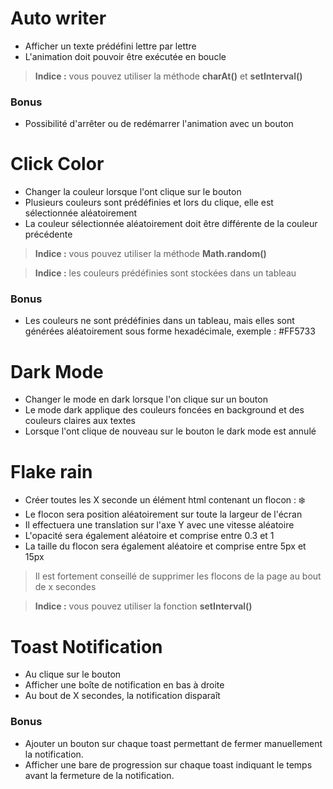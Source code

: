 # Auto writer

- Afficher un texte prédéfini lettre par lettre
- L'animation doit pouvoir être exécutée en boucle
> **Indice :** vous pouvez utiliser la méthode **charAt()** et **setInterval()**

### Bonus

- Possibilité d'arrêter ou de redémarrer l'animation avec un bouton

# Click Color

- Changer la couleur lorsque l'ont clique sur le bouton
- Plusieurs couleurs sont prédéfinies et lors du clique, elle est sélectionnée aléatoirement
- La couleur sélectionnée aléatoirement doit être différente de la couleur précédente

 > **Indice :** vous pouvez utiliser la méthode **Math.random()**

 > **Indice :** les couleurs prédéfinies sont stockées dans un tableau

### Bonus

- Les couleurs ne sont prédéfinies dans un tableau, mais elles sont générées aléatoirement sous forme hexadécimale, exemple : #FF5733

# Dark Mode

- Changer le mode en dark lorsque l'on clique sur un bouton
- Le mode dark applique des couleurs foncées en background et des couleurs claires aux textes
- Lorsque l'ont clique de nouveau sur le bouton le dark mode est annulé

# Flake rain

- Créer toutes les X seconde un élément html contenant un flocon : ❄️
- Le flocon sera position aléatoirement sur toute la largeur de l'écran
- Il effectuera une translation sur l'axe Y avec une vitesse aléatoire
- L'opacité sera également aléatoire et comprise entre 0.3 et 1
- La taille du flocon sera également aléatoire et comprise entre 5px et 15px

> Il est fortement conseillé de supprimer les flocons de la page au bout de x secondes

> **Indice :** vous pouvez utiliser la fonction **setInterval()**

# Toast Notification

- Au clique sur le bouton
- Afficher une boîte de notification en bas à droite
- Au bout de X secondes, la notification disparaît

### Bonus

- Ajouter un bouton sur chaque toast permettant de fermer manuellement la notification. 
- Afficher une bare de progression sur chaque toast indiquant le temps avant la fermeture de la notification.
